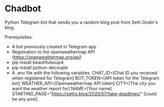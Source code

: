 # Chadbot
Python Telegram bot that sends you a random blog post from Seth Godin's blog. 


Prerequisites: 
- A bot previously created in Telegram app
- Registration to the openweathermap API (https://openweathermap.org/api)
- pip install beautifulsoup4
- pip install python-decouple
- A .env file with the following variables:
CHAT_ID=[Chat ID you received when registered for Telegram]
BOT_TOKEN=[API token for the Telegram bot]
WEATHER_API=[Openweathermap API token]
CITY=[The city you want the weather report for]
NAME=[Your name]
STARTING_PAGE="https://seths.blog/2020/07/fake-deadlines/" [could be any post]
